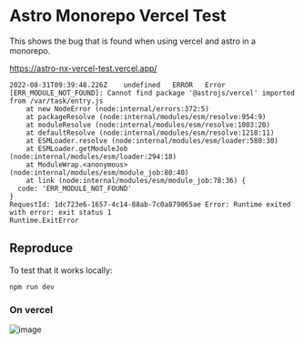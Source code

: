 # Astro Monorepo Vercel Test

This shows the bug that is found when using vercel and astro in a monorepo.

https://astro-nx-vercel-test.vercel.app/

```console
2022-08-31T09:39:48.226Z	undefined	ERROR	Error [ERR_MODULE_NOT_FOUND]: Cannot find package '@astrojs/vercel' imported from /var/task/entry.js
    at new NodeError (node:internal/errors:372:5)
    at packageResolve (node:internal/modules/esm/resolve:954:9)
    at moduleResolve (node:internal/modules/esm/resolve:1003:20)
    at defaultResolve (node:internal/modules/esm/resolve:1218:11)
    at ESMLoader.resolve (node:internal/modules/esm/loader:580:30)
    at ESMLoader.getModuleJob (node:internal/modules/esm/loader:294:18)
    at ModuleWrap.<anonymous> (node:internal/modules/esm/module_job:80:40)
    at link (node:internal/modules/esm/module_job:78:36) {
  code: 'ERR_MODULE_NOT_FOUND'
}
RequestId: 1dc723e6-1657-4c14-88ab-7c0a879065ae Error: Runtime exited with error: exit status 1
Runtime.ExitError
```


## Reproduce

To test that it works locally:

```console
npm run dev
```

### On vercel

![image](https://user-images.githubusercontent.com/36089469/187648750-6e0c9783-36e1-4d3a-a848-703959c4f0af.png)
